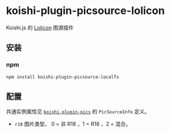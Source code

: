 # koishi-plugin-picsource-lolicon

Koishi.js 的 [Lolicon](https://api.lolicon.app) 图源插件

## 安装

### npm

```bash
npm install koishi-plugin-picsource-localfs
```

## 配置

共通实例属性见 [`koishi-plugin-pics`](https://code.mycard.moe/3rdeye/koishi-plugin-pics) 的 `PicSourceInfo` 定义。

* `r18` 图片类型， 0 = 非 R18 ，1 = R18 ，2 = 混合。